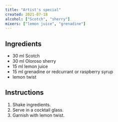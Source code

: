 ```yaml
---
title: "Artist's special"
created: 2021-07-18
alcohol: ["Scotch", "sherry"]
mixers: ["lemon juice", "grenadine"]
---
```


## Ingredients

- 30 ml Scotch
- 30 ml Oloroso sherry
- 15 ml lemon juice
- 15 ml grenadine or redcurrant or raspberry syrup
- lemon twist

## Instructions

1. Shake ingredients.
2. Serve in a cocktail glass.
3. Garnish with lemon twist.
